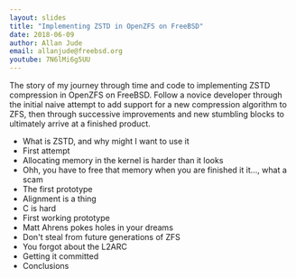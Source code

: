 ```yaml
---
layout: slides
title: "Implementing ZSTD in OpenZFS on FreeBSD"
date: 2018-06-09
author: Allan Jude
email: allanjude@freebsd.org
youtube: 7N6lMi6g5UU
---
```

The story of my journey through time and code to implementing ZSTD compression in OpenZFS on FreeBSD. Follow a novice developer through the initial naive attempt to add support for a new compression algorithm to ZFS, then through successive improvements and new stumbling blocks to ultimately arrive at a finished product.

* What is ZSTD, and why might I want to use it
* First attempt
* Allocating memory in the kernel is harder than it looks
* Ohh, you have to free that memory when you are finished it it..., what a scam
* The first prototype
* Alignment is a thing
* C is hard
* First working prototype
* Matt Ahrens pokes holes in your dreams
* Don't steal from future generations of ZFS
* You forgot about the L2ARC
* Getting it committed
* Conclusions
